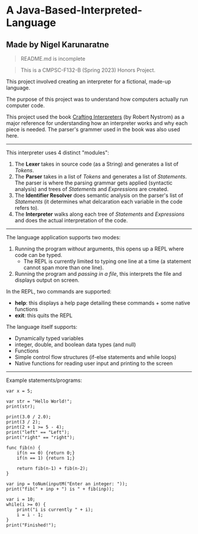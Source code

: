 # A Java-Based-Interpreted-Language
## Made by Nigel Karunaratne

> README.md is incomplete

> This is a CMPSC-F132-B (Spring 2023) Honors Project.

This project involved creating an interpreter for a fictional, made-up language.

The purpose of this project was to understand how computers actually run computer code.

This project used the book [Crafting Interpreters](http://craftinginterpreters.com) (by Robert Nystrom) as a major reference for understanding how an interpreter works and why each piece is needed. The parser's grammer used in the book was also used here.

---
This interpreter uses 4 distinct "modules":
1. The __Lexer__ takes in source code (as a String) and generates a list of _Tokens_.
2. The __Parser__ takes in a list of _Tokens_ and generates a list of _Statements_. The parser is where the parsing grammar gets applied (syntactic analysis) and trees of _Statements_ and _Expressions_ are created.
3. The __Identifier Resolver__ does semantic analysis on the parser's list of _Statements_ (it determines what delcaration each variable in the code refers to).
4. The __Interpreter__ walks along each tree of _Statements_ and _Expressions_ and does the actual interpretation of the code. 

---
The language application supports two modes:
1. Running the program _without_ arguments, this opens up a REPL where code can be typed.
    - The REPL is currently limited to typing one line at a time (a statement cannot span more than one line).
2. Running the program and _passing in a file_, this interprets the file and displays output on screen.

In the REPL, two commands are supported:
- __help__: this displays a help page detailing these commands + some native functions
- __exit__: this quits the REPL

The language itself supports:
- Dynamically typed variables
- integer, double, and boolean data types (and null)
- Functions
- Simple control flow structures (if-else statements and while loops)
- Native functions for reading user input and printing to the screen

---
Example statements/programs:  
```
var x = 5;
```

```
var str = "Hello World!";
print(str);
```

```
print(3.0 / 2.0);
print(3 / 2);
print(2 + 1 >= 5 - 4);
print("left" == "Left");
print("right" == "right");
```

```
func fib(n) {
    if(n == 0) {return 0;}
    if(n == 1) {return 1;}

    return fib(n-1) + fib(n-2);
}

var inp = toNum(inputM("Enter an integer: "));
print("fib(" + inp + ") is " + fib(inp));
```

```
var i = 10;
while(i >= 0) {
    print("i is currently " + i);
    i = i - 1;
}
print("Finished!");
```
